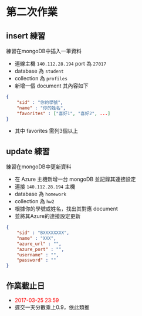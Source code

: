 # 第二次作業


## insert 練習

練習在mongoDB中插入一筆資料

* 連線主機 `140.112.28.194` port 為 `27017`
* database 為 `student`
* collection 為 `profiles`
* 新增一個 document 其內容如下

```json
{
    "sid" : "你的學號", 
    "name" : "你的姓名",
    "favorites" : ["喜好1", "喜好2", ...]
}
```
* 其中 favorites 需列3個以上


## update 練習

練習在mongoDB中更新資料

* 在 Azure 主機新增一台 mongoDB 並記錄其連接設定
* 連接 `140.112.28.194` 主機 
* database 為 `homework`
* collection 為 `hw2`
* 根據你的學號或姓名，找出其對應 document
* 並將其Azure的連接設定更新 

```json
{
    "sid" : "BXXXXXXXX",
    "name" : "XXX",
    "azure_url" : "",
    "azure_port" : "",
    "username" : "",
    "password" : ""
}
```

## 作業截止日

* <font color="red">2017-03-25 23:59</font>
* 遲交一天分數乘上0.9，依此類推

